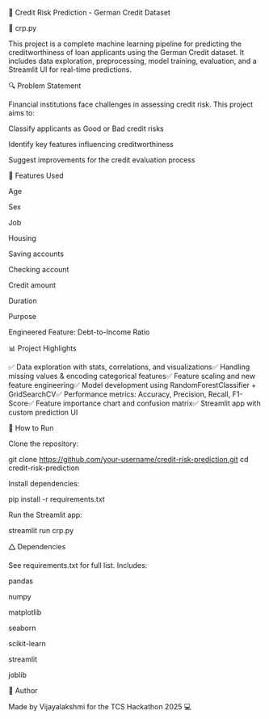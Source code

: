 🏦 Credit Risk Prediction - German Credit Dataset

📁 crp.py

This project is a complete machine learning pipeline for predicting the creditworthiness of loan applicants using the German Credit dataset. It includes data exploration, preprocessing, model training, evaluation, and a Streamlit UI for real-time predictions.

🔍 Problem Statement

Financial institutions face challenges in assessing credit risk. This project aims to:

Classify applicants as Good or Bad credit risks

Identify key features influencing creditworthiness

Suggest improvements for the credit evaluation process

🧠 Features Used

Age

Sex

Job

Housing

Saving accounts

Checking account

Credit amount

Duration

Purpose

Engineered Feature: Debt-to-Income Ratio

📊 Project Highlights

✅ Data exploration with stats, correlations, and visualizations✅ Handling missing values & encoding categorical features✅ Feature scaling and new feature engineering✅ Model development using RandomForestClassifier + GridSearchCV✅ Performance metrics: Accuracy, Precision, Recall, F1-Score✅ Feature importance chart and confusion matrix✅ Streamlit app with custom prediction UI

🚀 How to Run

Clone the repository:

git clone https://github.com/your-username/credit-risk-prediction.git
cd credit-risk-prediction

Install dependencies:

pip install -r requirements.txt

Run the Streamlit app:

streamlit run crp.py

🛆 Dependencies

See requirements.txt for full list. Includes:

pandas

numpy

matplotlib

seaborn

scikit-learn

streamlit

joblib

📌 Author

Made by Vijayalakshmi for the TCS Hackathon 2025 💻

